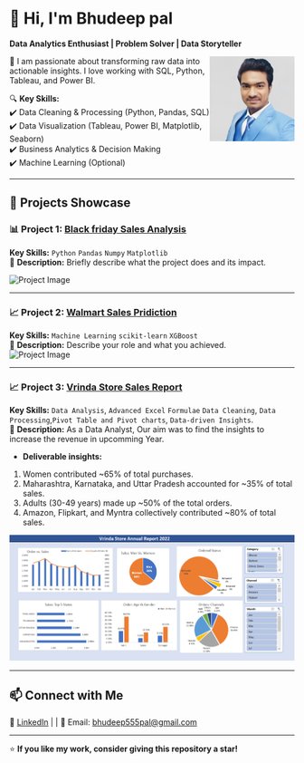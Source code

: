 

# 👋 Hi, I'm Bhudeep pal
**Data Analytics Enthusiast | Problem Solver | Data Storyteller**

<img src="Assets/My_photo.jpg" width="150" height="150" align="right">

🌱 I am passionate about transforming raw data into actionable insights. I love working with SQL, Python, Tableau, and Power BI.

🔍 **Key Skills:**  
✔️ Data Cleaning & Processing (Python, Pandas, SQL)  
✔️ Data Visualization (Tableau, Power BI, Matplotlib, Seaborn)  
✔️ Business Analytics & Decision Making  
✔️ Machine Learning (Optional)  

---

## 🚀 **Projects Showcase**

### 📊 Project 1: **[Black friday Sales Analysis]([GitHub_Project_Link](https://github.com/NoOne051198/Black-friday-sales-analysis.git))**
**Key Skills:** `Python` `Pandas` `Numpy` `Matplotlib`  
📖 **Description:** Briefly describe what the project does and its impact. 

![Project Image]([assets/project1.png](https://github.com/NoOne051198/Black-friday-sales-analysis.git))

---

### 📈 Project 2: **[Walmart Sales Pridiction ]([GitHub_Project_Link](https://github.com/NoOne051198/WalmartSalesPredion2))**
**Key Skills:** `Machine Learning` `scikit-learn` `XGBoost`  
📖 **Description:** Describe your role and what you achieved.  
![Project Image](assets/project2.png)

---

### 📈 Project 3: **[Vrinda Store Sales Report ](https://github.com/NoOne051198/vrinda-store-report)**
**Key Skills:** `Data Analysis`, `Advanced Excel` `Formulae` `Data Cleaning`, `Data Processing`,`Pivot Table and Pivot charts`, `Data-driven Insights`.   
📖 **Description:** As a Data Analyst, Our aim was to find the insights to increase the revenue in upcomming Year.   
- **Deliverable insights:**
 1. Women contributed ~65% of total purchases.
 2. Maharashtra, Karnataka, and Uttar Pradesh accounted for ~35% of total sales.
 3. Adults (30-49 years) made up ~50% of the total orders.
 4. Amazon, Flipkart, and Myntra collectively contributed ~80% of total sales.


![Dashboard photo](dashboardpng.png)

---
## 📫 **Connect with Me**  
💼 [LinkedIn](https://www.linkedin.com/in/bhudeep-pal/) | | 📧 Email: bhudeep555pal@gmail.com

---

⭐ **If you like my work, consider giving this repository a star!**  

